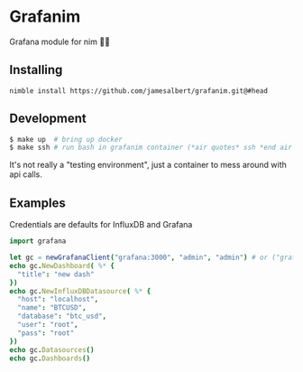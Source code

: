 Grafanim
========

Grafana module for nim 🤷‍♂️


## Installing

`nimble install https://github.com/jamesalbert/grafanim.git@#head`

## Development

```sh
$ make up  # bring up docker
$ make ssh # run bash in grafanim container (*air quotes* ssh *end air quotes*)
```

It's not really a "testing environment", just a container to mess around with api calls.

## Examples

Credentials are defaults for InfluxDB and Grafana

```nim
import grafana

let gc = newGrafanaClient("grafana:3000", "admin", "admin") # or ("grafana:3000", "api-key")
echo gc.NewDashboard( %* {
  "title": "new dash"
})
echo gc.NewInfluxDBDatasource( %* {
  "host": "localhost",
  "name": "BTCUSD",
  "database": "btc_usd",
  "user": "root",
  "pass": "root"
})
echo gc.Datasources()
echo gc.Dashboards()
```
